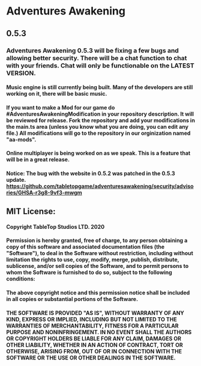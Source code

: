 # Adventures Awakening
## 0.5.3
### Adventures Awakening 0.5.3 will be fixing a few bugs and allowing better security. There will be a chat function to chat with your friends. Chat will only be functionable on the LATEST VERSION.

#### Music engine is still currently being built. Many of the developers are still working on it, there will be basic music.

#### If you want to make a Mod for our game do #AdventuresAwakeningModification in your repository description. It will be reviewed for release. Fork the repository and add your modifications in the main.ts area (unless you know what you are doing, you can edit any file.) All modifications will go to the repository in our orginization named "aa-mods".

#### Online multiplayer is being worked on as we speak. This is a feature that will be in a great release.

#### Notice: The bug with the website in 0.5.2 was patched in the 0.5.3 update. https://github.com/tabletopgame/adventuresawakening/security/advisories/GHSA-r3g8-9vf3-mwgm

## MIT License:
#### Copyright TableTop Studios LTD. 2020
#### Permission is hereby granted, free of charge, to any person obtaining a copy of this software and associated documentation files (the "Software"), to deal in the Software without restriction, including without limitation the rights to use, copy, modify, merge, publish, distribute, sublicense, and/or sell copies of the Software, and to permit persons to whom the Software is furnished to do so, subject to the following conditions:

#### The above copyright notice and this permission notice shall be included in all copies or substantial portions of the Software.

#### THE SOFTWARE IS PROVIDED "AS IS", WITHOUT WARRANTY OF ANY KIND, EXPRESS OR IMPLIED, INCLUDING BUT NOT LIMITED TO THE WARRANTIES OF MERCHANTABILITY, FITNESS FOR A PARTICULAR PURPOSE AND NONINFRINGEMENT. IN NO EVENT SHALL THE AUTHORS OR COPYRIGHT HOLDERS BE LIABLE FOR ANY CLAIM, DAMAGES OR OTHER LIABILITY, WHETHER IN AN ACTION OF CONTRACT, TORT OR OTHERWISE, ARISING FROM, OUT OF OR IN CONNECTION WITH THE SOFTWARE OR THE USE OR OTHER DEALINGS IN THE SOFTWARE.

